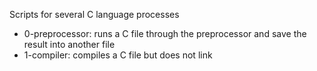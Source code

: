 Scripts for several C language processes
 - 0-preprocessor: runs a C file through the preprocessor and save the result into another file
 - 1-compiler: compiles a C file but does not link
